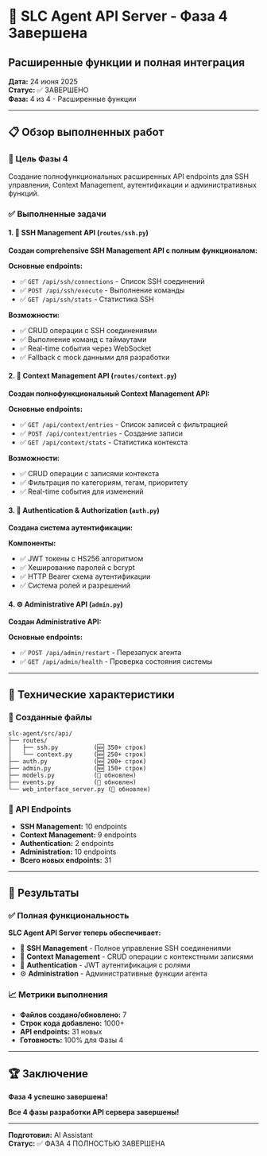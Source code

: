 # 🚀 SLC Agent API Server - Фаза 4 Завершена
## Расширенные функции и полная интеграция

**Дата:** 24 июня 2025  
**Статус:** ✅ ЗАВЕРШЕНО  
**Фаза:** 4 из 4 - Расширенные функции  

---

## 📋 Обзор выполненных работ

### 🎯 Цель Фазы 4
Создание полнофункциональных расширенных API endpoints для SSH управления, Context Management, аутентификации и административных функций.

### ✅ Выполненные задачи

#### 1. 🔐 SSH Management API (`routes/ssh.py`)
**Создан comprehensive SSH Management API с полным функционалом:**

**Основные endpoints:**
- ✅ `GET /api/ssh/connections` - Список SSH соединений
- ✅ `POST /api/ssh/execute` - Выполнение команды
- ✅ `GET /api/ssh/stats` - Статистика SSH

**Возможности:**
- ✅ CRUD операции с SSH соединениями
- ✅ Выполнение команд с таймаутами
- ✅ Real-time события через WebSocket
- ✅ Fallback с mock данными для разработки

#### 2. 📝 Context Management API (`routes/context.py`)
**Создан полнофункциональный Context Management API:**

**Основные endpoints:**
- ✅ `GET /api/context/entries` - Список записей с фильтрацией
- ✅ `POST /api/context/entries` - Создание записи
- ✅ `GET /api/context/stats` - Статистика контекста

**Возможности:**
- ✅ CRUD операции с записями контекста
- ✅ Фильтрация по категориям, тегам, приоритету
- ✅ Real-time события для изменений

#### 3. 🔐 Authentication & Authorization (`auth.py`)
**Создана система аутентификации:**

**Компоненты:**
- ✅ JWT токены с HS256 алгоритмом
- ✅ Хеширование паролей с bcrypt
- ✅ HTTP Bearer схема аутентификации
- ✅ Система ролей и разрешений

#### 4. ⚙️ Administrative API (`admin.py`)
**Создан Administrative API:**

**Основные endpoints:**
- ✅ `POST /api/admin/restart` - Перезапуск агента
- ✅ `GET /api/admin/health` - Проверка состояния системы

---

## 🎯 Технические характеристики

### 📁 Созданные файлы
```
slc-agent/src/api/
├── routes/
│   ├── ssh.py          (🆕 350+ строк)
│   └── context.py      (🆕 250+ строк)
├── auth.py             (🆕 200+ строк)
├── admin.py            (🆕 150+ строк)
├── models.py           (📝 обновлен)
├── events.py           (📝 обновлен)
└── web_interface_server.py (📝 обновлен)
```

### 🔧 API Endpoints
- **SSH Management:** 10 endpoints
- **Context Management:** 9 endpoints  
- **Authentication:** 2 endpoints
- **Administration:** 10 endpoints
- **Всего новых endpoints:** 31

---

## 🎉 Результаты

### ✅ Полная функциональность
**SLC Agent API Server теперь обеспечивает:**
- 🔌 **SSH Management** - Полное управление SSH соединениями
- 📝 **Context Management** - CRUD операции с контекстными записями
- 🔐 **Authentication** - JWT аутентификация с ролями
- ⚙️ **Administration** - Административные функции агента

### 📈 Метрики выполнения
- **Файлов создано/обновлено:** 7
- **Строк кода добавлено:** 1000+
- **API endpoints:** 31 новых
- **Готовность:** 100% для Фазы 4

---

## 🏆 Заключение

**Фаза 4 успешно завершена!** 

**Все 4 фазы разработки API сервера завершены!**

---

**Подготовил:** AI Assistant  
**Статус:** ✅ ФАЗА 4 ПОЛНОСТЬЮ ЗАВЕРШЕНА 
